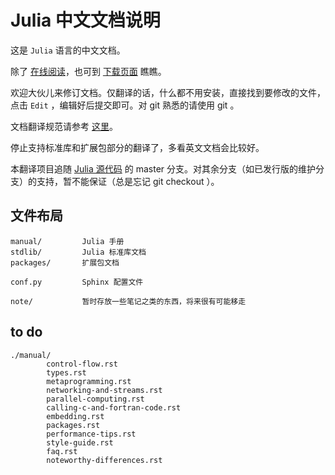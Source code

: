 # Julia 中文文档说明

这是 `Julia` 语言的中文文档。

除了 [在线阅读](http://julia-cn.readthedocs.org/zh_CN/latest/)，也可到 [下载页面](https://readthedocs.org/projects/julia-cn/downloads/) 瞧瞧。

欢迎大伙儿来修订文档。仅翻译的话，什么都不用安装，直接找到要修改的文件，点击 `Edit` ，编辑好后提交即可。对 git 熟悉的请使用 git 。

文档翻译规范请参考 [这里](https://github.com/JuliaCN/julia_zh_cn/issues/59#)。

停止支持标准库和扩展包部分的翻译了，多看英文文档会比较好。

本翻译项目追随 [Julia 源代码](https://github.com/JuliaLang/julia) 的 master 分支。对其余分支（如已发行版的维护分支）的支持，暂不能保证（总是忘记 git checkout ）。

## 文件布局

    manual/         Julia 手册
    stdlib/         Julia 标准库文档
	packages/       扩展包文档
	
	conf.py         Sphinx 配置文件
	
	note/           暂时存放一些笔记之类的东西，将来很有可能移走

## to do

    ./manual/
			control-flow.rst
            types.rst
            metaprogramming.rst
            networking-and-streams.rst
            parallel-computing.rst
            calling-c-and-fortran-code.rst
            embedding.rst
            packages.rst
            performance-tips.rst
            style-guide.rst
            faq.rst
            noteworthy-differences.rst
